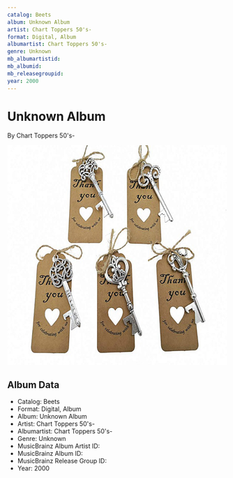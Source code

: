 ```yaml
---
catalog: Beets
album: Unknown Album
artist: Chart Toppers 50's-
format: Digital, Album
albumartist: Chart Toppers 50's-
genre: Unknown
mb_albumartistid: 
mb_albumid: 
mb_releasegroupid: 
year: 2000
---
```


# Unknown Album

By Chart Toppers 50's-

![](../../assets/beetscovers/Chart_Toppers_50s--Unknown_Album.jpg)

## Album Data

- Catalog: Beets
- Format: Digital, Album
- Album: Unknown Album
- Artist: Chart Toppers 50's-
- Albumartist: Chart Toppers 50's-
- Genre: Unknown
- MusicBrainz Album Artist ID: 
- MusicBrainz Album ID: 
- MusicBrainz Release Group ID: 
- Year: 2000

